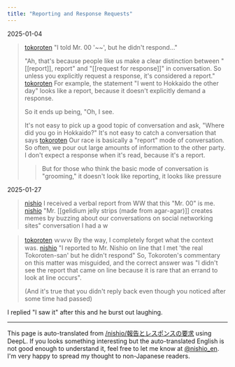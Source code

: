```yaml
---
title: "Reporting and Response Requests"
---
```


2025-01-04
> [tokoroten](https://x.com/tokoroten/status/1875538662508863561) "I told Mr. 00 '~~', but he didn't respond..."
>
>  "Ah, that's because people like us make a clear distinction between "[[report]], report" and "[[request for response]]" in conversation. So unless you explicitly request a response, it's considered a report."
> [tokoroten](https://x.com/tokoroten/status/1875538666216669474) For example, the statement "I went to Hokkaido the other day" looks like a report, because it doesn't explicitly demand a response.
>
>  So it ends up being, "Oh, I see.
>
>  It's not easy to pick up a good topic of conversation and ask, "Where did you go in Hokkaido?" It's not easy to catch a conversation that says
> [tokoroten](https://x.com/tokoroten/status/1875606994226479153) Our race is basically a "report" mode of conversation.
>  So often, we pour out large amounts of information to the other party.
>  I don't expect a response when it's read, because it's a report.
>
>  > But for those who think the basic mode of conversation is "grooming," it doesn't look like reporting, it looks like pressure

2025-01-27
> [nishio](https://x.com/nishio/status/1883386263837040830) I received a verbal report from WW that this "Mr. 00" is me.
> [nishio](https://x.com/nishio/status/1883390826593825213) "Mr. [[gelidium jelly strips (made from agar-agar)]] creates memes by buzzing about our conversations on social networking sites" conversation I had a w

> [tokoroten](https://x.com/tokoroten/status/1883390522683007255) ｗｗｗ
>  By the way, I completely forget what the context was.
> [nishio](https://x.com/nishio/status/1883391626753822829) "I reported to Mr. Nishio on line that I met 'the real Tokoroten-san' but he didn't respond"
>  So, Tokoroten's commentary on this matter was misguided, and the correct answer was "I didn't see the report that came on line because it is rare that an errand to look at line occurs".
>
>  (And it's true that you didn't reply back even though you noticed after some time had passed)

I replied "I saw it" after this and he burst out laughing.

---
This page is auto-translated from [/nishio/報告とレスポンスの要求](https://scrapbox.io/nishio/報告とレスポンスの要求) using DeepL. If you looks something interesting but the auto-translated English is not good enough to understand it, feel free to let me know at [@nishio_en](https://twitter.com/nishio_en). I'm very happy to spread my thought to non-Japanese readers.